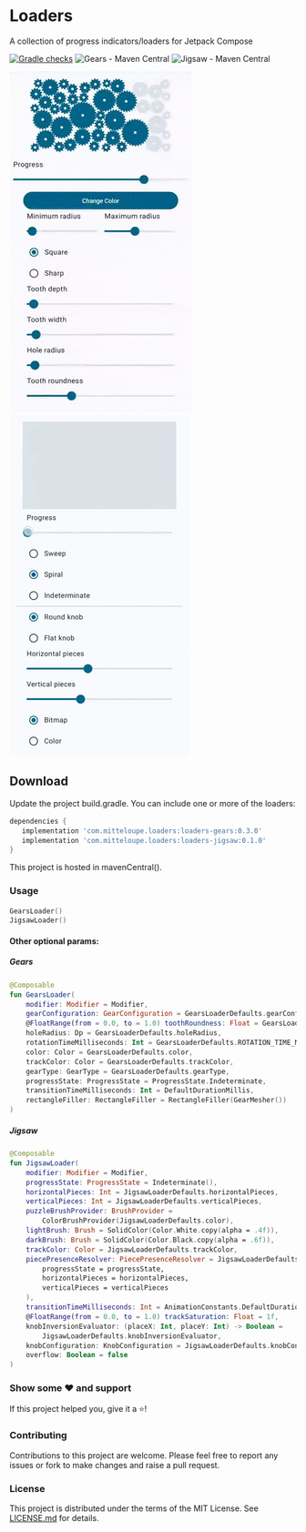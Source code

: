 # Loaders

A collection of progress indicators/loaders for Jetpack Compose

[![Gradle checks](https://github.com/EranBoudjnah/Loaders/actions/workflows/gradle-checks.yml/badge.svg)](https://github.com/EranBoudjnah/Loaders/actions/workflows/gradle-checks.yml)
![Gears - Maven Central](https://img.shields.io/maven-central/v/com.mitteloupe.loaders/loaders-gears?label=Gears%20on%20maven-central)
![Jigsaw - Maven Central](https://img.shields.io/maven-central/v/com.mitteloupe.loaders/loaders-jigsaw?label=Jigsaw%20on%20maven-central)

![Gears](https://github.com/EranBoudjnah/Loaders/blob/ca0d8f703f6b809b02beeeae5696fc5232f54e3b/Assets/main_demo.gif)
![Jigsaw](https://github.com/EranBoudjnah/Loaders/blob/fd4493f962408b9ec05c6e5c2f1893c0210d81b3/Assets/jigsaw_demo.gif)

Download
--------
Update the project build.gradle. You can include one or more of the loaders:

```gradle
dependencies {
   implementation 'com.mitteloupe.loaders:loaders-gears:0.3.0'
   implementation 'com.mitteloupe.loaders:loaders-jigsaw:0.1.0'
}
```

This project is hosted in mavenCentral().

### Usage

```kotlin
GearsLoader()
JigsawLoader()
```

#### Other optional params:

##### Gears

```kotlin
@Composable
fun GearsLoader(
    modifier: Modifier = Modifier,
    gearConfiguration: GearConfiguration = GearsLoaderDefaults.gearConfiguration,
    @FloatRange(from = 0.0, to = 1.0) toothRoundness: Float = GearsLoaderDefaults.TOOTH_ROUNDNESS,
    holeRadius: Dp = GearsLoaderDefaults.holeRadius,
    rotationTimeMilliseconds: Int = GearsLoaderDefaults.ROTATION_TIME_MILLISECONDS,
    color: Color = GearsLoaderDefaults.color,
    trackColor: Color = GearsLoaderDefaults.trackColor,
    gearType: GearType = GearsLoaderDefaults.gearType,
    progressState: ProgressState = ProgressState.Indeterminate,
    transitionTimeMilliseconds: Int = DefaultDurationMillis,
    rectangleFiller: RectangleFiller = RectangleFiller(GearMesher())
)
```

##### Jigsaw

```kotlin
@Composable
fun JigsawLoader(
    modifier: Modifier = Modifier,
    progressState: ProgressState = Indeterminate(),
    horizontalPieces: Int = JigsawLoaderDefaults.horizontalPieces,
    verticalPieces: Int = JigsawLoaderDefaults.verticalPieces,
    puzzleBrushProvider: BrushProvider =
        ColorBrushProvider(JigsawLoaderDefaults.color),
    lightBrush: Brush = SolidColor(Color.White.copy(alpha = .4f)),
    darkBrush: Brush = SolidColor(Color.Black.copy(alpha = .6f)),
    trackColor: Color = JigsawLoaderDefaults.trackColor,
    piecePresenceResolver: PiecePresenceResolver = JigsawLoaderDefaults.piecePresenceResolver(
        progressState = progressState,
        horizontalPieces = horizontalPieces,
        verticalPieces = verticalPieces
    ),
    transitionTimeMilliseconds: Int = AnimationConstants.DefaultDurationMillis,
    @FloatRange(from = 0.0, to = 1.0) trackSaturation: Float = 1f,
    knobInversionEvaluator: (placeX: Int, placeY: Int) -> Boolean =
        JigsawLoaderDefaults.knobInversionEvaluator,
    knobConfiguration: KnobConfiguration = JigsawLoaderDefaults.knobConfiguration,
    overflow: Boolean = false
)
```

### Show some ❤ and support

If this project helped you, give it a ⭐️!

### Contributing

Contributions to this project are welcome. Please feel free to report any issues or fork to
make changes and raise a pull request.

### License

This project is distributed under the terms of the MIT License. See [LICENSE.md](LICENSE) for
details.
